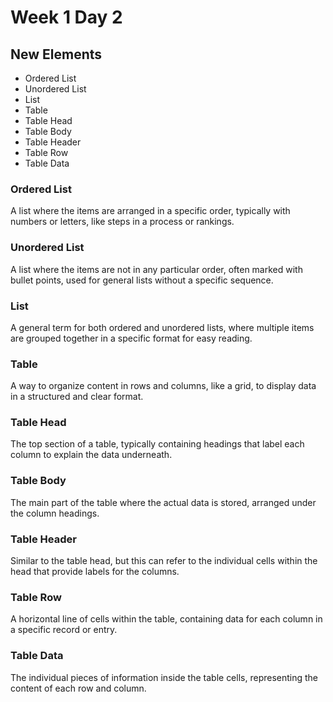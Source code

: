 # Week 1 Day 2

## New Elements
 - Ordered List
 - Unordered List
 - List
 - Table
 - Table Head
 - Table Body
 - Table Header
 - Table Row
 - Table Data



### Ordered List
A list where the items are arranged in a specific order, typically with numbers or letters, like steps in a process or rankings.

### Unordered List
A list where the items are not in any particular order, often marked with bullet points, used for general lists without a specific sequence.

### List
A general term for both ordered and unordered lists, where multiple items are grouped together in a specific format for easy reading.

### Table
A way to organize content in rows and columns, like a grid, to display data in a structured and clear format.

### Table Head
The top section of a table, typically containing headings that label each column to explain the data underneath.

### Table Body
The main part of the table where the actual data is stored, arranged under the column headings.

### Table Header
Similar to the table head, but this can refer to the individual cells within the head that provide labels for the columns.

### Table Row
A horizontal line of cells within the table, containing data for each column in a specific record or entry.

### Table Data
The individual pieces of information inside the table cells, representing the content of each row and column.